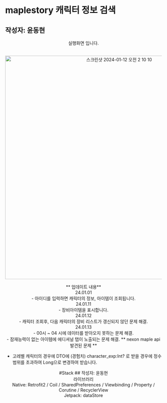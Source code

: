<p align="center">
  
# maplestory 캐릭터 정보 검색
## 작성자: 윤동현

<p align="center">
실행화면 입니다. <br/><br/>


<p align="center">
  
<img width="717" alt="스크린샷 2024-01-12 오전 2 10 10" src="https://github.com/Retudy/Maplemate/assets/129308578/765d7cb9-58fc-4c95-ba3c-c100698fedf9">

<p align="center">
** 업데이트 내용** <br/>
24.01.01</br>
- 아이디를 입력하면 캐릭터의 정보, 아이템이 조회됩니다. </br>
24.01.11</br>
- 장비아이템을 표시합니다.<br/>
24.01.12</br>
- 캐릭터 조회후, 다음 캐릭터의 장비 리스트가 갱신되지 않던 문제 해결.<br/>
24.01.13</br>
- 00시 ~ 04 시에 데이터를 받아오지 못하는 문제 해결.<br/>
- 잠재능력이 없는 아이템에 에디셔널 탭이 노출되는 문제 해결.
** nexon maple api 발견된 문제 **</br>

- 고레벨 캐릭터의 경우에 DTO에 (경험치) character_exp:Int? 로 받을 경우에 정수 범위를 초과하여 Long으로 변경하여 받습니다.

<p align="center">
#Stack
## 작성자: 윤동현
<br/>
라이브러리 <br/>
Native: Retrofit2 / Coil / SharedPreferences / Viewbinding / Property / Corutine / RecyclerView </br>
Jetpack: dataStore
